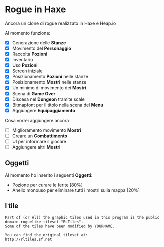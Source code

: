 # Rogue in Haxe

Ancora un clone di rogue realizzato in Haxe e Heap.io

Al momento funziona:

- [x] Generazione delle **Stanze**
- [x] Movimento del **Personaggio**
- [x] Raccolta **Pozioni**
- [x] Inventario
- [x] Uso **Pozioni**
- [x] Screen iniziale
- [x] Posizionamento **Pozioni** nelle stanze
- [x] Posizionamento **Mostri** nelle stanze
- [x] Un minimo di movimento dei **Mostri**
- [x] Scena di **Game Over**
- [x] Discesa nel **Dungeon** tramite scale
- [x] Bitmapfont per il titolo nella scena del **Menu**
- [x] Aggiungere **Equipaggiamento**

Cosa vorrei aggiungere ancora

- [ ] Miglioramento movimento **Mostri**
- [ ] Creare un **Combattimento**
- [ ] UI per informare il giocare
- [ ] Aggiungere altri **Mostri**

## Oggetti

Al momento ho inserito i seguenti **Oggetti**:

- Pozione per curare le ferite [80%]
- Anello monouso per eliminare tutti i mostri sulla mappa [20%]

## I tile

```
Part of (or All) the graphic tiles used in this program is the public
domain roguelike tileset "RLTiles".
Some of the tiles have been modified by YOURNAME.

You can find the original tileset at:
http://rltiles.sf.net
```
